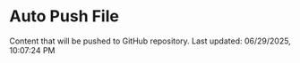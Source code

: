 # Auto Push File

Content that will be pushed to GitHub repository.
Last updated: 06/29/2025, 10:07:24 PM